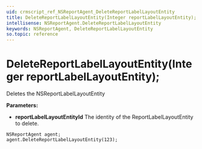 ```yaml
---
uid: crmscript_ref_NSReportAgent_DeleteReportLabelLayoutEntity
title: DeleteReportLabelLayoutEntity(Integer reportLabelLayoutEntity);
intellisense: NSReportAgent.DeleteReportLabelLayoutEntity
keywords: NSReportAgent, DeleteReportLabelLayoutEntity
so.topic: reference
---
```


# DeleteReportLabelLayoutEntity(Integer reportLabelLayoutEntity);

Deletes the NSReportLabelLayoutEntity
  
**Parameters:**
 - **reportLabelLayoutEntityId** The identity of the ReportLabelLayoutEntity to delete.

```crmscript
NSReportAgent agent;
agent.DeleteReportLabelLayoutEntity(123);
```

